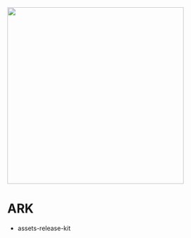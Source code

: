 

<img src="https://github.com/user-attachments/assets/7ed2aaeb-8066-4c1f-ac49-491bc78a233c" width="400">


# ARK


- assets-release-kit
